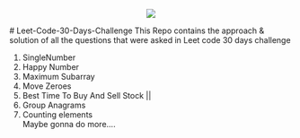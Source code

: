<p align="center">
  <img src="https://github.com/akbloodadarsh/Leet-Code-30-Days-Challenge/blob/master/Leetcodebanner.png">
</p>
# Leet-Code-30-Days-Challenge
This Repo contains the approach & solution of all the questions that were asked in Leet code 30 days challenge

1. SingleNumber
2. Happy Number<br/>
3. Maximum Subarray<br/>
4. Move Zeroes<br/>
5. Best Time To Buy And Sell Stock ||<br/>
6. Group Anagrams<br/>
7. Counting elements<br/>
Maybe gonna do more....
